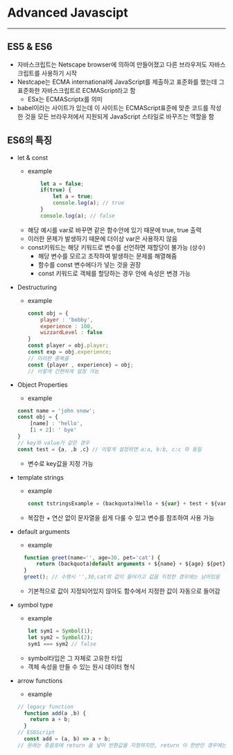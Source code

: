 Advanced Javascipt
==================
<hr/>

## ES5 & ES6
+ 자바스크립트는 Netscape browser에 의하여 만들어졌고 다른 브라우저도 자바스크립트를 사용하기 시작
+ Nestcape는 ECMA international에 JavaScript를 제출하고 표준화를 했는데 그 표준화한 자바스크립트르 ECMAScript라고 함
    - ESx는 ECMAScriptx를 의미
+ babel이라는 사이트가 있는데 이 사이트는 ECMAScript표준에 맞춘 코드를 작성 한 것을 모든 브라우저에서 지원되게 JavaScript 스타일로 바꾸즈는 역할을 함

## ES6의 특징
+ let & const
  - example
    ```javascript
        let a = false;
        if(true) {
            let a = true;
            console.log(a); // true
        }
        console.log(a); // false
    ```         
  + 해당 예시를 var로 바꾸면 같은 함수안에 있기 때문에 true, true 출력
  + 이러한 문제가 발생하기 때문에 더이상 var은 사용하지 않음
  + const키워드는 해당 키워드로 변수를 선언하면 재할당이 불가능 (상수)
    - 해당 변수를 모르고 조작하여 발생하는 문제를 해열해줌
    - 함수를 const 변수에다가 넣는 것을 권장 
    - const 키워드로 객체를 할당하는 경우 안에 속성은 변경 가능
+ Destructuring
  - example
    ```javascript
    const obj = {
        player : 'bobby',
        experience : 100,
        wizzardLevel : false
    }
    const player = obj.player;
    const exp = obj.experience;
    // 이러한 중복을
    const {player , experience} = obj;
    // 이렇게 간편하게 설정 가능
    ```
+ Object Properties
    - example
    ```javascript
    const name = 'john snow';
    const obj = {
        [name] : 'hello',
        [1 + 2]: ' bye'
    }
    // key와 value가 같은 경우
    const test = {a, ,b ,c} // 이렇게 설정하면 a:a, b:b, c:c 와 동일
    ```
    - 변수로 key값을 지정 가능
+ template strings
  - example
    ```javascript
    const tstringsExample = (backquota)Hello + ${var} + test + ${var1}(backquota)
    ```
   - 복잡한 + 연산 없이 문자열을 쉽게 다룰 수 있고 변수를 참조하여 사용 가능

+ default arguments
  - example
  ```javascript
    function greet(name='', age=30, pet='cat') {
        return (backquota)default arguments + ${name} + ${age} ${pet}(backquota)
    }
    greet(); // 수행시 '',30,cat의 값이 들어가고 값을 지정한 경우에는 남아있음
    ```
  - 기본적으로 값이 지정되어있지 않아도 함수에서 지정한 값이 자동으로 들어감

+ symbol type
  - example
    ```javascript
    let sym1 = Symbol(1);
    let sym2 = Symbol(2);
    sym1 === sym2 // false
    ```
  - symbol타입은 그 자체로 고유한 타입
  - 객체 속성을 만들 수 있는 원시 데이터 형식
    
+ arrow functions
  - example
  ```javascript
  // legacy function
    function add(a ,b) {
      return a + b;
    }
  // ES6Script
    const add = (a, b) => a + b;
  // 원래는 중괄호에 return 을 넣어 반환값을 지정하지만, return 이 한번인 경우에는 다음과 같이 생략 가능
  ```  